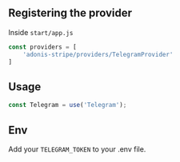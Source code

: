 ## Registering the provider
Inside `start/app.js`
```js
const providers = [
	'adonis-stripe/providers/TelegramProvider'
]
```

## Usage
```js
const Telegram = use('Telegram');
```

## Env
Add your `TELEGRAM_TOKEN` to your .env file.

